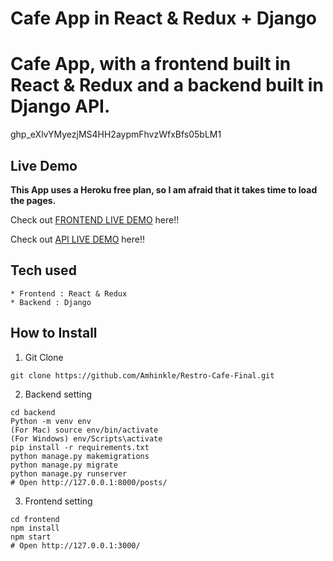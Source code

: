 # Cafe App in React & Redux + Django


# Cafe App, with a frontend built in React & Redux and a backend built in Django API.

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
## Live Demo

**This App uses a Heroku free plan, so I am afraid that it takes time to load the pages.**

Check out [FRONTEND LIVE DEMO](https://restro-cafe-frontend-alexis.herokuapp.com/) here!!

Check out [API LIVE DEMO](https://restro-cafe-backend-alexis.herokuapp.com/) here!!

## Tech used

```
* Frontend : React & Redux
* Backend : Django
```

## How to Install

1. Git Clone

```
git clone https://github.com/Amhinkle/Restro-Cafe-Final.git
```

2. Backend setting

```
cd backend
Python -m venv env
(For Mac) source env/bin/activate
(For Windows) env/Scripts\activate
pip install -r requirements.txt
python manage.py makemigrations
python manage.py migrate
python manage.py runserver
# Open http://127.0.0.1:8000/posts/
```


3. Frontend setting


```
cd frontend
npm install
npm start
# Open http://127.0.0.1:3000/
```
